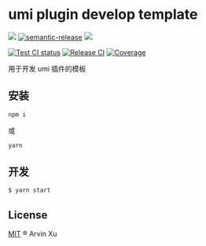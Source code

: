 # umi plugin develop template

![][version-url] [![semantic-release][semantic-release]][semantic-release-repo] ![][license-url]

[![Test CI status][test-ci]][test-ci-url] [![Release CI][release-ci]][deploy-ci-url] [![Coverage][coverage]][codecov-url]

[version-url]: https://img.shields.io/github/v/release/arvinxx/umi-plugin-develop-template
[license-url]: https://img.shields.io/github/license/arvinxx/umi-plugin-develop-template

<!-- semantic-release -->

[semantic-release]: https://img.shields.io/badge/%20%20%F0%9F%93%A6%F0%9F%9A%80-semantic--release-e10079.svg
[semantic-release-repo]: https://github.com/semantic-release/semantic-release

<!-- coverage -->

[coverage]: https://codecov.io/gh/arvinxx/umi-plugin-develop-template/branch/master/graph/badge.svg
[codecov-url]: https://codecov.io/gh/arvinxx/umi-plugin-develop-template/branch/master

<!-- Github CI -->

[test-ci]: https://github.com/arvinxx/umi-plugin-develop-template/workflows/Test%20CI/badge.svg
[release-ci]: https://github.com/arvinxx/umi-plugin-develop-template/workflows/Release%20CI/badge.svg
[test-ci-url]: https://github.com/arvinxx/umi-plugin-develop-template/actions?query=workflow%3A%22Test+CI%22
[deploy-ci-url]: https://github.com/arvinxx/umi-plugin-develop-template/actions?query=workflow%3A%22Release+CI%22

用于开发 umi 插件的模板

## 安装

```bash
npm i
```

或

```bash
yarn
```

## 开发

```bash
$ yarn start
```

## License

[MIT](./LICENSE) ® Arvin Xu
